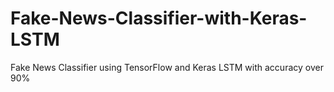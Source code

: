 # Fake-News-Classifier-with-Keras-LSTM
Fake News Classifier using TensorFlow and Keras LSTM with accuracy over 90%
